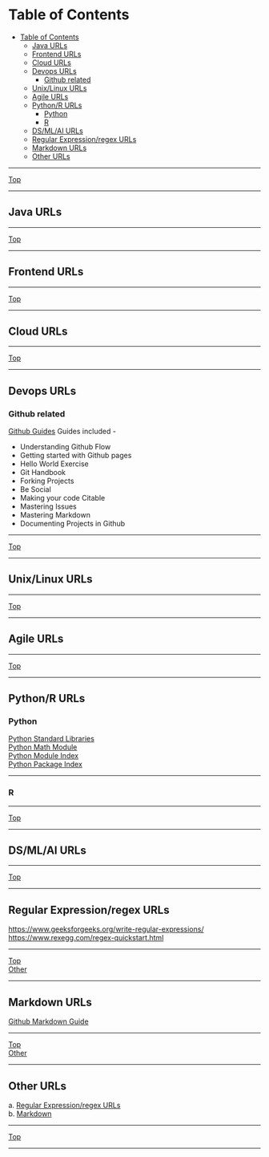 # Table of Contents
- [Table of Contents](#table-of-contents)
  - [Java URLs](#java-urls)
  - [Frontend URLs](#frontend-urls)
  - [Cloud URLs](#cloud-urls)
  - [Devops URLs](#devops-urls)
    - [Github related](#github-related)
  - [Unix/Linux URLs](#unixlinux-urls)
  - [Agile URLs](#agile-urls)
  - [Python/R URLs](#pythonr-urls)
    - [Python](#python)
    - [R](#r)
  - [DS/ML/AI URLs](#dsmlai-urls)
  - [Regular Expression/regex URLs <a name="regex_urls"></a>](#regular-expressionregex-urls)
  - [Markdown URLs](#markdown-urls)
  - [Other URLs<br />](#other-urlsbr)

* * *
[Top](#table-of-contents-)
* * *

## Java URLs

* * *
[Top](#table-of-contents-)
* * *
## Frontend URLs

* * *
[Top](#table-of-contents-)
* * *
## Cloud URLs

* * *
[Top](#table-of-contents-)
* * *
## Devops URLs

### Github related
[Github Guides](https://guides.github.com/)
Guides included - 
* Understanding Github Flow
* Getting started with Github pages
* Hello World Exercise
* Git Handbook
* Forking Projects
* Be Social
* Making your code Citable
* Mastering Issues
* Mastering Markdown
* Documenting Projects in Github

* * *
[Top](#table-of-contents-)
* * *
## Unix/Linux URLs

* * *
[Top](#table-of-contents-)
* * *
## Agile URLs

* * *
[Top](#table-of-contents-)
* * *
## Python/R URLs
### Python
[Python Standard Libraries](https://docs.python.org/3/library/)<br>
[Python Math Module](https://docs.python.org/3/library/math.html)<br>
[Python Module Index](https://docs.python.org/3/py-modindex.html)<br>
[Python Package Index](https://pypi.org/)<br>

* * *
### R
* * *
[Top](#table-of-contents-)
* * *
## DS/ML/AI URLs

* * *
[Top](#table-of-contents-)
* * *

## Regular Expression/regex URLs <a name="regex_urls"></a>
https://www.geeksforgeeks.org/write-regular-expressions/  <br />
https://www.rexegg.com/regex-quickstart.html <br />
* * *
[Top](#table-of-contents-)<br>
[Other](#other-urls)
* * *
## Markdown URLs
[Github Markdown Guide](https://guides.github.com/features/mastering-markdown/)

* * *
[Top](#table-of-contents-)<br>
[Other](#other-urls)
* * *

## Other URLs<br />
a. [Regular Expression/regex URLs](#regex_urls)<br />
b. [Markdown](#markdown_urls)<br />

* * *
[Top](#table-of-contents-)
* * *